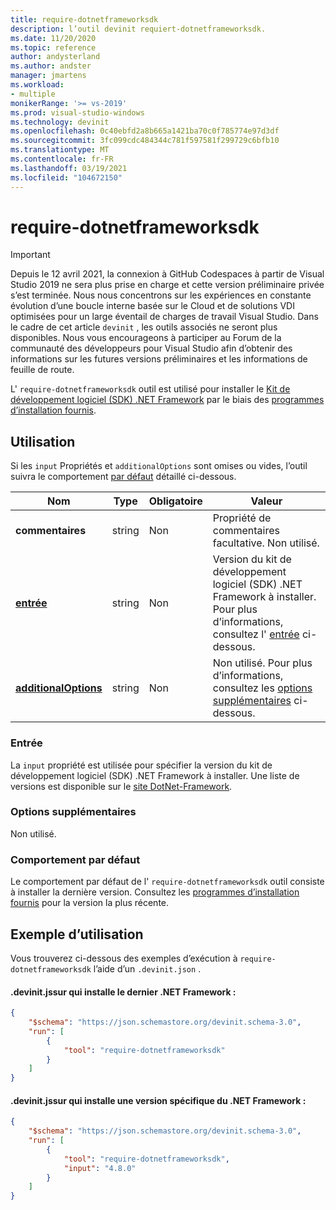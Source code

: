 ```yaml
---
title: require-dotnetframeworksdk
description: l’outil devinit requiert-dotnetframeworksdk.
ms.date: 11/20/2020
ms.topic: reference
author: andysterland
ms.author: andster
manager: jmartens
ms.workload:
- multiple
monikerRange: '>= vs-2019'
ms.prod: visual-studio-windows
ms.technology: devinit
ms.openlocfilehash: 0c40ebfd2a8b665a1421ba70c0f785774e97d3df
ms.sourcegitcommit: 3fc099cdc484344c781f597581f299729c6bfb10
ms.translationtype: MT
ms.contentlocale: fr-FR
ms.lasthandoff: 03/19/2021
ms.locfileid: "104672150"
---
```

# <a name="require-dotnetframeworksdk"></a>require-dotnetframeworksdk

> [!IMPORTANT]
> Depuis le 12 avril 2021, la connexion à GitHub Codespaces à partir de Visual Studio 2019 ne sera plus prise en charge et cette version préliminaire privée s’est terminée. Nous nous concentrons sur les expériences en constante évolution d’une boucle interne basée sur le Cloud et de solutions VDI optimisées pour un large éventail de charges de travail Visual Studio. Dans le cadre de cet article `devinit` , les outils associés ne seront plus disponibles. Nous vous encourageons à participer au Forum de la communauté des développeurs pour Visual Studio afin d’obtenir des informations sur les futures versions préliminaires et les informations de feuille de route.

L' `require-dotnetframeworksdk` outil est utilisé pour installer le [Kit de développement logiciel (SDK) .NET Framework](https://dotnet.microsoft.com/) par le biais des [programmes d’installation fournis](https://dotnet.microsoft.com/download/visual-studio-sdks).

## <a name="usage"></a>Utilisation

Si les `input` Propriétés et `additionalOptions` sont omises ou vides, l’outil suivra le comportement [par défaut](#default-behavior) détaillé ci-dessous.

| Nom                                             | Type   | Obligatoire  | Valeur                                                                                    |
|--------------------------------------------------|--------|-----------|------------------------------------------------------------------------------------------|
| **commentaires**                                     | string | Non        | Propriété de commentaires facultative. Non utilisé.                                                    |
| [**entrée**](#input)                              | string | Non        | Version du kit de développement logiciel (SDK) .NET Framework à installer. Pour plus d’informations, consultez l' [entrée](#input) ci-dessous. |
| [**additionalOptions**](#additional-options)     | string | Non        | Non utilisé. Pour plus d’informations, consultez les [options supplémentaires](#additional-options) ci-dessous.               |

### <a name="input"></a>Entrée

La `input` propriété est utilisée pour spécifier la version du kit de développement logiciel (SDK) .NET Framework à installer. Une liste de versions est disponible sur le [site DotNet-Framework](https://dotnet.microsoft.com/download/visual-studio-sdks).

### <a name="additional-options"></a>Options supplémentaires

Non utilisé.

### <a name="default-behavior"></a>Comportement par défaut

Le comportement par défaut de l' `require-dotnetframeworksdk` outil consiste à installer la dernière version. Consultez les [programmes d’installation fournis](https://dotnet.microsoft.com/download/visual-studio-sdks) pour la version la plus récente.

## <a name="example-usage"></a>Exemple d’utilisation
Vous trouverez ci-dessous des exemples d’exécution à `require-dotnetframeworksdk` l’aide d’un `.devinit.json` .

#### <a name="devinitjson-that-will-install-the-latest-net-framework"></a>.devinit.jssur qui installe le dernier .NET Framework :
```json
{
    "$schema": "https://json.schemastore.org/devinit.schema-3.0",
    "run": [
        {
            "tool": "require-dotnetframeworksdk"
        }
    ]
}
```

#### <a name="devinitjson-that-will-install-a-specific-version-of-the-net-framework"></a>.devinit.jssur qui installe une version spécifique du .NET Framework :
```json
{
    "$schema": "https://json.schemastore.org/devinit.schema-3.0",
    "run": [
        {
            "tool": "require-dotnetframeworksdk",
            "input": "4.8.0"
        }
    ]
}
```